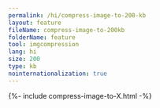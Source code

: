 ```yaml
---
permalink: /hi/compress-image-to-200-kb
layout: feature
fileName: compress-image-to-200kb
folderName: feature
tool: imgcompression
lang: hi
size: 200
type: kb
nointernationalization: true
---
```

{%- include compress-image-to-X.html -%}
      